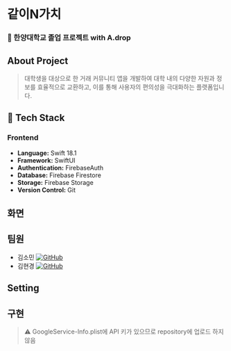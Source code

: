 # 같이N가치
### 🏫 한양대학교 졸업 프로젝트 with A.drop
## About Project
> 대학생을 대상으로 한 거래 커뮤니티 앱을 개발하여 대학 내의 다양한 자원과 정보를 효율적으로 교환하고, 이를 통해 사용자의 편의성을 극대화하는 플랫폼입니다.
## 🚀 Tech Stack
### Frontend
- **Language:** Swift 18.1
- **Framework:** SwiftUI
- **Authentication:** FirebaseAuth
- **Database:** Firebase Firestore
- **Storage:** Firebase Storage
- **Version Control:** Git

## 화면
## 팀원

- 김소민 [![GitHub](https://img.shields.io/badge/GitHub-black?style=flat-square&logo=github)](https://github.com/thals304)
- 김현경 [![GitHub](https://img.shields.io/badge/GitHub-black?style=flat-square&logo=github)](https://github.com/hkkim2021)

## Setting
## 구현
> ⚠️ GoogleService-Info.plist에 API 키가 있으므로 repository에 업로드 하지 않음
